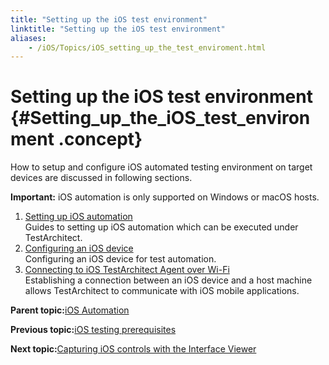```yaml
--- 
title: "Setting up the iOS test environment"
linktitle: "Setting up the iOS test environment"
aliases: 
    - /iOS/Topics/iOS_setting_up_the_test_enviroment.html
---
```

# Setting up the iOS test environment {#Setting_up_the_iOS_test_environment .concept}

How to setup and configure iOS automated testing environment on target devices are discussed in following sections.

**Important:** iOS automation is only supported on Windows or macOS hosts.

1.  [Setting up iOS automation](../../iOS/Topics/iOS_setting_up_automation.html)  
Guides to setting up iOS automation which can be executed under TestArchitect.
2.  [Configuring an iOS device](../../iOS/Topics/iOS_setting_up_installation_target_devices.html)  
Configuring an iOS device for test automation.
3.  [Connecting to iOS TestArchitect Agent over Wi-Fi](../../iOS/Topics/iOS_connecting_to_host_machine.html)  
Establishing a connection between an iOS device and a host machine allows TestArchitect to communicate with iOS mobile applications.

**Parent topic:**[iOS Automation](../../iOS/Topics/iOS_automation_def.html)

**Previous topic:**[iOS testing prerequisites](../../iOS/Topics/iOS_prerequisite.html)

**Next topic:**[Capturing iOS controls with the Interface Viewer](../../iOS/Topics/iOS_capturing_interface.html)

